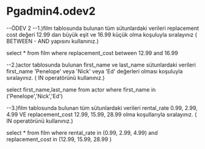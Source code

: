# Pgadmin4.odev2
--ÖDEV 2
--1.)film tablosunda bulunan tüm sütunlardaki verileri replacement cost değeri 12.99 dan büyük eşit ve 16.99 küçük olma koşuluyla sıralayınız ( BETWEEN - AND yapısını kullanınız.)

select * from film
where replacement_cost between 12.99 and 16.99

--2.)actor tablosunda bulunan first_name ve last_name sütunlardaki verileri first_name 'Penelope' veya 'Nick' veya 'Ed' değerleri olması koşuluyla sıralayınız. ( IN operatörünü kullanınız.)

select first_name,last_name from actor
where first_name in ('Penelope','Nick','Ed')

--3.)film tablosunda bulunan tüm sütunlardaki verileri rental_rate 0.99, 2.99, 4.99 VE replacement_cost 12.99, 15.99, 28.99 olma koşullarıyla sıralayınız. ( IN operatörünü kullanınız.)

select * from film
where  rental_rate in (0.99, 2.99, 4.99) and replacement_cost in (12.99, 15.99, 28.99 )

